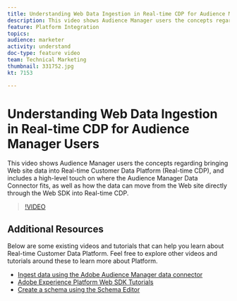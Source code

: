 ```yaml
---
title: Understanding Web Data Ingestion in Real-time CDP for Audience Manager Users
description: This video shows Audience Manager users the concepts regarding bringing Web site data into Real-time Customer Data Platform (Real-time CDP), and includes a high-level touch on where the Audience Manager Data Connector fits, as well as how the data can move from the Web site directly through the Web SDK into Real-time CDP.
feature: Platform Integration
topics: 
audience: marketer
activity: understand
doc-type: feature video
team: Technical Marketing
thumbnail: 331752.jpg
kt: 7153

---
```


# Understanding Web Data Ingestion in Real-time CDP for Audience Manager Users

This video shows Audience Manager users the concepts regarding bringing Web site data into Real-time Customer Data Platform (Real-time CDP), and includes a high-level touch on where the Audience Manager Data Connector fits, as well as how the data can move from the Web site directly through the Web SDK into Real-time CDP.

>[!VIDEO](https://video.tv.adobe.com/v/331752/?quality=12&learn=on)

## Additional Resources

Below are some existing videos and tutorials that can help you learn about Real-time Customer Data Platform. Feel free to explore other videos and tutorials around these to learn more about Platform.

* [Ingest data using the Adobe Audience Manager data connector](https://experienceleague.adobe.com/docs/platform-learn/tutorials/sources/ingest-data-from-aam.html?lang=en#sources)
* [Adobe Experience Platform Web SDK Tutorials](https://experienceleague.adobe.com/docs/web-sdk-learn/tutorials/overview.html?lang=en)
* [Create a schema using the Schema Editor](https://experienceleague.adobe.com/docs/experience-platform/xdm/tutorials/create-schema-ui.html?lang=en#getting-started)
